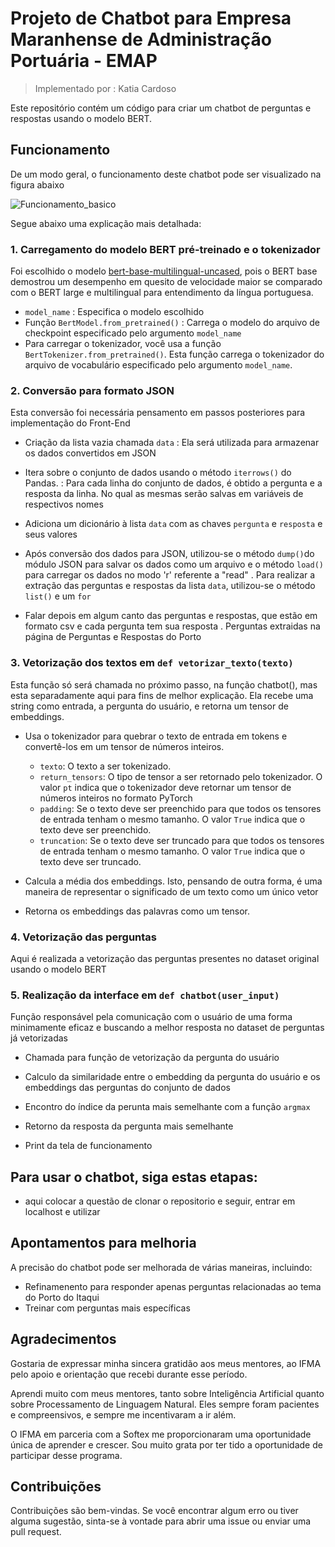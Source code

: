# Projeto de Chatbot para Empresa Maranhense de Administração Portuária - EMAP
> Implementado por : Katia Cardoso

Este repositório contém um código para criar um chatbot de perguntas e respostas usando o modelo BERT. 

## Funcionamento

De um modo geral, o funcionamento deste chatbot pode ser visualizado na figura abaixo

![Funcionamento_basico](https://github.com/katiacardoso/EMAP_Chatbot/assets/91233884/1fb53d07-ea40-4eba-9f56-79fd34dee315)

Segue abaixo uma explicação mais detalhada: 

### 1. Carregamento do modelo BERT pré-treinado e o tokenizador

Foi escolhido o modelo [bert-base-multilingual-uncased](https://huggingface.co/bert-base-multilingual-uncased), pois o BERT base demostrou um desempenho em quesito de velocidade maior se comparado com o BERT large e multilingual para entendimento da língua portuguesa. 


  
  - `model_name` : Especifica o modelo escolhido
  - Função `BertModel.from_pretrained()` : Carrega o modelo do arquivo de checkpoint especificado pelo argumento `model_name`
  - Para carregar o tokenizador, você usa a função `BertTokenizer.from_pretrained()`. Esta função carrega o tokenizador do arquivo de vocabulário especificado pelo argumento `model_name`.


### 2. Conversão para formato JSON

Esta conversão foi necessária pensamento em passos posteriores para implementação do Front-End

  - Criação da lista vazia chamada `data` : Ela será utilizada para armazenar os dados convertidos em JSON
  - Itera sobre o conjunto de dados usando o método `iterrows()` do Pandas. : Para cada linha do conjunto de dados, é obtido a pergunta e a resposta da linha. No qual as mesmas serão salvas em variáveis de respectivos nomes
  - Adiciona um dicionário à lista `data` com as chaves `pergunta` e `resposta` e seus valores
  - Após conversão dos dados para JSON, utilizou-se o método `dump()`do módulo JSON para salvar os dados como um arquivo e o método `load()` para carregar os dados no modo 'r' referente a "read" . Para realizar a extração das perguntas e respostas da lista `data`, utilizou-se o método `list()` e um `for` 

- Falar depois em algum canto das perguntas e respostas, que estão em formato csv e cada pergunta tem sua resposta . Perguntas extraidas na página de Perguntas e Respostas do Porto

### 3. Vetorização dos textos em `def vetorizar_texto(texto)`

Esta função só será chamada no próximo passo, na função chatbot(), mas esta separadamente aqui para fins de melhor explicação. Ela recebe uma string como entrada, a pergunta do usuário, e retorna um tensor de embeddings.

  - Usa o tokenizador para quebrar o texto de entrada em tokens e convertê-los em um tensor de números inteiros.
      - `texto`: O texto a ser tokenizado.
      - `return_tensors`: O tipo de tensor a ser retornado pelo tokenizador. O valor `pt` indica que o tokenizador deve retornar um tensor de números inteiros no formato PyTorch
      - `padding`: Se o texto deve ser preenchido para que todos os tensores de entrada tenham o mesmo tamanho. O valor `True` indica que o texto deve ser preenchido.
      - `truncation`: Se o texto deve ser truncado para que todos os tensores de entrada tenham o mesmo tamanho. O valor `True` indica que o texto deve ser truncado.
  
  - Calcula a média dos embeddings. Isto, pensando de outra forma, é uma maneira de representar o significado de um texto como um único vetor
  - Retorna os embeddings das palavras como um tensor.

### 4. Vetorização das perguntas

Aqui é realizada a vetorização das perguntas presentes no dataset original usando o modelo BERT

### 5. Realização da interface em `def chatbot(user_input)` 

Função responsável pela comunicação com o usuário de uma forma minimamente eficaz e buscando a melhor resposta no dataset de perguntas já vetorizadas


  - Chamada para função de vetorização da pergunta do usuário
  - Calculo da similaridade entre o embedding da pergunta do usuário e os embeddings das perguntas do conjunto de dados
  - Encontro do índice da perunta mais semelhante com a função `argmax`
  - Retorno da resposta da pergunta mais semelhante 


- Print da tela de funcionamento

## Para usar o chatbot, siga estas etapas:

- aqui colocar a questão de clonar o repositorio e seguir, entrar em localhost e utilizar 


## Apontamentos para melhoria

A precisão do chatbot pode ser melhorada de várias maneiras, incluindo:
- Refinamenento para responder apenas perguntas relacionadas ao tema do Porto do Itaqui
- Treinar com perguntas mais específicas 

## Agradecimentos

Gostaria de expressar minha sincera gratidão aos meus mentores, ao IFMA pelo apoio e orientação que recebi durante esse período.

Aprendi muito com meus mentores, tanto sobre Inteligência Artificial quanto sobre Processamento de Linguagem Natural. Eles sempre foram pacientes e compreensivos, e sempre me incentivaram a ir além.

O IFMA em parceria com a Softex me proporcionaram uma oportunidade única de aprender e crescer. Sou muito grata por ter tido a oportunidade de participar desse programa.


## Contribuições

Contribuições são bem-vindas. Se você encontrar algum erro ou tiver alguma sugestão, sinta-se à vontade para abrir uma issue ou enviar uma pull request.

